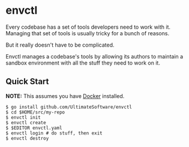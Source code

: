 # envctl

Every codebase has a set of tools developers need to work with it. Managing that
set of tools is usually tricky for a bunch of reasons.

But it really doesn't have to be complicated.

Envctl manages a codebase's tools by allowing its authors to maintain a sandbox
environment with all the stuff they need to work on it.

## Quick Start

**NOTE:** This assumes you have [Docker](https://www.docker.com/) installed.

```
$ go install github.com/UltimateSoftware/envctl
$ cd $HOME/src/my-repo
$ envctl init
$ envctl create
$ $EDITOR envctl.yaml
$ envctl login # do stuff, then exit
$ envctl destroy
```

